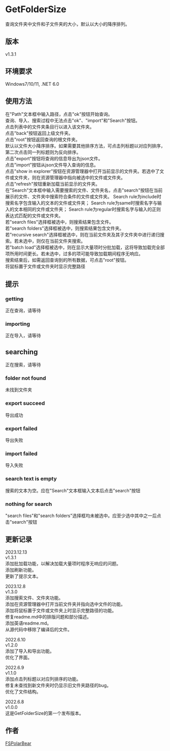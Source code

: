 # GetFolderSize
查询文件夹中文件和子文件夹的大小，默认以大小的降序排列。

## 版本
v1.3.1

## 环境要求
Windows7/10/11, .NET 6.0

## 使用方法
在"Path"文本框中输入路径，点击"ok"按钮开始查询。<br>
查询、导入、搜索过程中无法点击"ok"、"import"和"Search"按钮。<br>
点击列表中的文件夹条目行以进入该文件夹。<br>
点击"back"按钮返回上级文件夹。<br>
点击"root"按钮返回查询的根文件夹。<br>
默认以文件大小降序排序。如果需要其他排序方法，可点击列标题以对应列排序，第二次点击同一列标题则为反向排序。<br>
点击"export"按钮将查询的信息导出为json文件。<br>
点击"import"按钮从json文件导入查询的信息。<br>
点击"show in explorer"按钮在资源管理器中打开当前显示的文件夹。若选中了文件或文件夹，则在资源管理器中指向被选中的文件或文件夹。<br>
点击"refresh"按钮重新加载当前显示的文件夹。<br>
在"Search"文本框中输入需要搜索的文件、文件夹名，点击"search"按钮在当前展示的文件、文件夹中搜索符合条件的文件或文件夹。
Search rule为include时搜索名字包含输入的文本的文件或文件夹；
Search rule为same时搜索名字与输入的文本相同的文件或文件夹；
Search rule为regular时搜索名字与输入的正则表达式匹配的文件或文件夹。<br>
若"search files"选择框被选中，则搜索结果包含文件。<br>
若"search folders"选择框被选中，则搜索结果包含文件夹。<br>
若"recursive search"选择框被选中，则在当前文件夹及其子文件夹中进行递归搜索。若未选中，则仅在当前文件夹搜索。<br>
若"batch load"选择框被选中，则在显示大量项时分批加载，这将导致加载完全部项所用时间更长。若未选中，过多的项可能导致加载期间程序无响应。<br>
搜索结束后，如需返回查询到的所有数据，可点击"root"按钮。<br>
将鼠标置于文件或文件夹时显示完整路径<br>
## 提示
### getting
正在查询，请等待
### importing
正在导入，请等待
## searching
正在搜索，请等待
### folder not found
未找到文件夹
### export succeed
导出成功
### export failed
导出失败
### import failed
导入失败
### search text is empty
搜索的文本为空。应在"Search"文本框输入文本后点击"search"按钮
### nothing for search
"search files"和"search folders"选择框均未被选中。应至少选中其中之一后点击"search"按钮


## 更新记录
2023.12.13<br>
v1.3.1<br>
添加批加载功能，以解决加载大量项时程序无响应的问题。<br>
添加刷新功能。<br>
更新了提示文本。<br>

2023.12.8<br>
v1.3.0<br>
添加搜索文件、文件夹功能。<br>
添加在资源管理器中打开当前文件夹并指向选中文件的功能。<br>
添加将鼠标置于文件或文件夹上时显示完整路径的功能。<br>
修复readme.md中的排版问题和部分描述。<br>
添加英语readme.md。<br>
从源代码中移除了编译后的文件。<br>

2022.6.10<br>
v1.2.0<br>
添加了导入和导出功能。<br>
优化了界面。<br>

2022.6.9<br>
v1.1.0<br>
添加点击列标题以对应列排序的功能。<br>
修复未查找到新文件夹时仍显示旧文件夹路径的bug。<br>
优化了文件结构。<br>

2022.6.8<br>
v1.0.0<br>
这是GetFolderSize的第一个发布版本。<br>

## 作者
[FSPolarBear](https://github.com/FSPolarBear)

